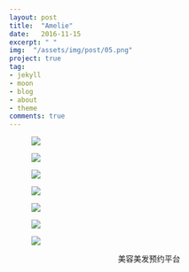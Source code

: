 ```yaml
---
layout: post
title:  "Amelie"
date:   2016-11-15
excerpt: " "
img:  "/assets/img/post/05.png"
project: true
tag:
- jekyll 
- moon
- blog
- about
- theme
comments: true
---
```


<div class="amelie">
<figure><img src="/assets/img/amelie/01.png"></figure>
<figure><img src="/assets/img/amelie/02.png"></figure>
<figure><img src="/assets/img/amelie/03.png"></figure>
<figure><img src="/assets/img/amelie/04.png"></figure>
<figure><img src="/assets/img/amelie/05.png"></figure>
<figure><img src="/assets/img/amelie/06.png"></figure>
<figure><img src="/assets/img/amelie/07.png"></figure>
</div>
<center>
	<figcaption>美容美发预约平台</figcaption>
</center>
<br>

